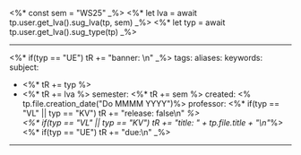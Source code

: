<%* const sem = "WS25" _%>
<%* let lva = await tp.user.get_lva().sug_lva(tp, sem) _%>
<%* let typ = await tp.user.get_lva().sug_type(tp) _%>
 
---
<%* if(typ == "UE") tR += "banner: \n" _%>
tags: 
aliases: 
keywords: 
subject:
  - <%* tR += typ %>
  - <%* tR += lva %>
semester: <%* tR += sem %>
created: <% tp.file.creation_date("Do MMMM YYYY")%>
professor:
<%* if(typ == "VL" || typ == "KV") tR += "release: false\n" _%>  
<%* if(typ == "VL" || typ == "KV") tR += "title: " + tp.file.title + "\n"_%>
<%* if(typ == "UE") tR += "due:\n" _%>
---

